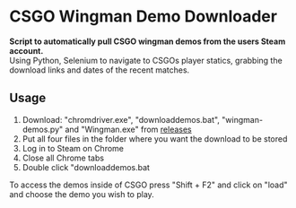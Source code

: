 # CSGO Wingman Demo Downloader
<b>Script to automatically pull CSGO wingman demos from the users Steam account.</b>
<br>
Using Python, Selenium to navigate to CSGOs player statics, grabbing the download links and dates of the recent matches.


<h2>Usage</h2>
<ol type="1">
	<li>Download: "chromdriver.exe", "downloaddemos.bat", "wingman-demos.py" and "Wingman.exe" from <a href="https://github.com/vonPB/CSGOWingmanDemoDownloader/releases">releases</a></li>
	<li>Put all four files in the folder where you want the download to be stored</li>
	<li>Log in to Steam on Chrome</li>
  <li>Close all Chrome tabs</li>
  <li>Double click "downloaddemos.bat</li>
</ol>

To access the demos inside of CSGO press "Shift + F2" and click on "load" and choose the demo you wish to play.
